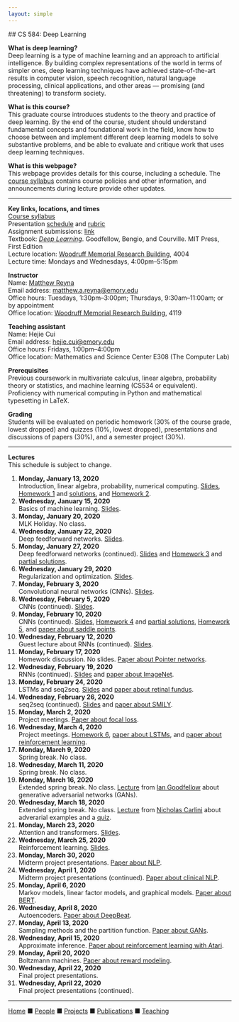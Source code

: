 ```yaml
---
layout: simple
---
```


<title>CS 584: Deep Learning</title>
## CS 584: Deep Learning

__What is deep learning?__  
Deep learning is a type of machine learning and an approach to artificial intelligence. By building complex representations of the world in terms of simpler ones, deep learning techniques have achieved state-of-the-art results in computer vision, speech recognition, natural language processing, clinical applications, and other areas &mdash; promising (and threatening) to transform society.

__What is this course?__  
This graduate course introduces students to the theory and practice of deep learning. By the end of the course, student should understand fundamental concepts and foundational work in the field, know how to choose between and implement different deep learning models to solve substantive problems, and be able to evaluate and critique work that uses deep learning techniques.

__What is this webpage?__  
This webpage provides details for this course, including a schedule. The [course syllabus](cs584_spring2020/syllabus.pdf) contains course policies and other information, and announcements during lecture provide other updates.

---

__Key links, locations, and times__  
[Course syllabus](cs584_spring2020/syllabus.pdf)  
Presentation [schedule](cs584_spring2020/presentation_schedule.pdf) and [rubric](cs584_spring2020/presentation_rubric.pdf)  
Assignment submissions: [link](https://forms.gle/CPpMb48zKMC6HY5R8)  
Textbook: [_Deep Learning_](http://www.deeplearningbook.org). Goodfellow, Bengio, and Courville. MIT Press, First Edition  
Lecture location: <a href="http://emap.fmd.emory.edu/website/campus/index.htm#?queryzoom=Yes&Query=(bldg='1930')">Woodruff Memorial Research Building</a>, 4004  
Lecture time: Mondays and Wednesdays, 4:00pm&ndash;5:15pm  

__Instructor__  
Name: [Matthew Reyna](../index.html)  
Email address: <matthew.a.reyna@emory.edu>  
Office hours: Tuesdays, 1:30pm&ndash;3:00pm; Thursdays, 9:30am&ndash;11:00am; or by appointment  
Office location: <a href="http://emap.fmd.emory.edu/website/campus/index.htm#?queryzoom=Yes&Query=(bldg='1930')">Woodruff Memorial Research Building</a>, 4119  

__Teaching assistant__  
Name: Hejie Cui  
Email address: <hejie.cui@emory.edu>  
Office hours: Fridays, 1:00pm&ndash;4:00pm  
Office location: Mathematics and Science Center E308 (The Computer Lab)  

__Prerequisites__  
Previous coursework in multivariate calculus, linear algebra, probability theory or statistics, and machine learning (CS534 or equivalent). Proficiency with numerical computing in Python and mathematical typesetting in LaTeX.

__Grading__  
Students will be evaluated on periodic homework (30% of the course grade, lowest dropped) and quizzes (10%, lowest dropped), presentations and discussions of papers (30%), and a semester project (30%).

---

__Lectures__  
This schedule is subject to change.
1. __Monday, January 13, 2020__  
  Introduction, linear algebra, probability, numerical computing. [Slides](https://drive.google.com/file/d/1CZ5NChJdRm3OGo7ho6c-VV8hljbSVYQi), [Homework 1](cs584_spring2020/hw1.pdf) and [solutions](https://drive.google.com/file/d/1PdM8XflRA9YP8mAn15p2tfhCUX4dM6Ff), and [Homework 2](cs584_spring2020/hw2.pdf).
2. __Wednesday, January 15, 2020__  
  Basics of machine learning. [Slides](https://drive.google.com/file/d/1ffHvFqBSh0Uro1HGhlKjdnEHjMIMPizP).
3. __Monday, January 20, 2020__  
  MLK Holiday. No class.
4. __Wednesday, January 22, 2020__  
  Deep feedforward networks. [Slides](https://drive.google.com/file/d/1VbYs9SrhNWD9FCtMcaQ4UUzJqu-WvdQv).
5. __Monday, January 27, 2020__  
  Deep feedforward networks (continued). [Slides](https://drive.google.com/file/d/1N4kmxfbXDm9nkF0-bqxRG4s724Hp8LOs) and [Homework 3](cs584_spring2020/hw3.pdf) and [partial solutions](https://drive.google.com/file/d/1NaQJrkoMCETUpQtzwlWmxUU2l3k5YU6l).
6. __Wednesday, January 29, 2020__  
  Regularization and optimization. [Slides](https://drive.google.com/file/d/1yAWjXzDsGld4vbNZMWrwR25etKIgkukZ).
7. __Monday, February 3, 2020__  
  Convolutional neural networks (CNNs). [Slides](https://drive.google.com/file/d/1ycqCks72QlGiYTJUemgEs-LOjBFUarSO).
8. __Wednesday, February 5, 2020__  
  CNNs (continued). [Slides](https://drive.google.com/file/d/1tV2uXzeIv1n4Gse0QS9pm7gbF1XfeCUw).
9. __Monday, February 10, 2020__  
  CNNs (continued). [Slides](https://drive.google.com/file/d/1zNZc_DfwjiCPL7-vcb7rCQiKkWRDXf8p), [Homework 4](cs584_spring2020/hw4.pdf) and [partial solutions](https://drive.google.com/file/d/1DFgypXp6fZiV9EmcyadNbMMiqnL4TD5M), [Homework 5](cs584_spring2020/hw5.pdf), and [paper about saddle points](http://proceedings.mlr.press/v40/Ge15.pdf).
10. __Wednesday, February 12, 2020__  
  Guest lecture about RNNs (continued). [Slides](https://drive.google.com/file/d/1VN6tpoyf8c-hMvRLdHj13QB2x83wW7L8).
11. __Monday, February 17, 2020__  
  Homework discussion. No slides. [Paper about Pointer networks](https://papers.nips.cc/paper/5866-pointer-networks).
12. __Wednesday, February 19, 2020__  
  RNNs (continued). [Slides](https://drive.google.com/file/d/1dht--iPMqkoq9H8COz3vXsTRFkpAHaRk) and [paper about ImageNet](https://papers.nips.cc/paper/4824-imagenet-classification-with-deep-convolutional-neural-networks).
13. __Monday, February 24, 2020__  
 LSTMs and seq2seq. [Slides](https://drive.google.com/file/d/1IwLVzeL5h4HEQwpiB-_-vJYNGf0pkEDF) and [paper about retinal fundus](https://www.nature.com/articles/s41551-018-0195-0).
14. __Wednesday, February 26, 2020__  
  seq2seq (continued). [Slides](https://drive.google.com/file/d/1LgIS6dTD1GFl9bXFa7Y9zNdg63eNCw9o) and [paper about SMILY](https://www.nature.com/articles/s41746-019-0131-z).
15. __Monday, March 2, 2020__  
  Project meetings. [Paper about focal loss](http://openaccess.thecvf.com/content_ICCV_2017/papers/Lin_Focal_Loss_for_ICCV_2017_paper.pdf).
16. __Wednesday, March 4, 2020__  
  Project meetings. [Homework 6](cs584_spring2020/hw6.pdf), [paper about LSTMs](https://ieeexplore.ieee.org/document/7508408), and [paper about reinforcement learning](https://www.nature.com/articles/nature24270).
17. __Monday, March 9, 2020__  
  Spring break. No class.
18. __Wednesday, March 11, 2020__  
  Spring break. No class.
19. __Monday, March 16, 2020__  
  Extended spring break. No class. [Lecture](https://www.youtube.com/watch?v=HGYYEUSm-0Q) from [Ian Goodfellow](https://en.wikipedia.org/wiki/Ian_Goodfellow) about generative adversarial networks (GANs).
20. __Wednesday, March 18, 2020__  
  Extended spring break. No class. [Lecture](https://www.youtube.com/watch?v=Z7D-jRMJWHI) from [Nicholas Carlini](https://nicholas.carlini.com/) about adverarial examples and a [quiz](cs584_spring2020/quiz6.pdf).
21. __Monday, March 23, 2020__  
  Attention and transformers. [Slides](https://drive.google.com/file/d/1_BeRuMc3jZRrDfcdGfHoswT8Okd5MSUA).
22. __Wednesday, March 25, 2020__  
  Reinforcement learning. [Slides](https://drive.google.com/file/d/1T8LiMMS9RgircjehTNNXF9sFcAzeI3Vd).
23. __Monday, March 30, 2020__  
  Midterm project presentations. [Paper about NLP](http://www.jmlr.org/papers/volume12/collobert11a/collobert11a.pdf).
24. __Wednesday, April 1, 2020__  
  Midterm project presentations (continued). [Paper about clinical NLP](https://academic.oup.com/jamia/advance-article-abstract/doi/10.1093/jamia/ocz200/5651084).
25. __Monday, April 6, 2020__  
  Markov models, linear factor models, and graphical models. [Paper about BERT](https://arxiv.org/abs/1810.04805).
26. __Wednesday, April 8, 2020__  
  Autoencoders. [Paper about DeepBeat](https://arxiv.org/abs/2001.00155).
27. __Monday, April 13, 2020__  
  Sampling methods and the partition function. [Paper about GANs](https://papers.nips.cc/paper/5423-generative-adversarial-nets).
28. __Wednesday, April 15, 2020__  
  Approximate inference. [Paper about reinforcement learning with Atari](https://www.nature.com/articles/nature14236).
29. __Monday, April 20, 2020__  
  Boltzmann machines. [Paper about reward modeling](https://arxiv.org/abs/1811.07871).
30. __Wednesday, April 22, 2020__  
  Final project presentations.
31. __Wednesday, April 22, 2020__  
  Final project presentations (continued).
  
---

[Home](../index.html) &#9632; [People](../people.html) &#9632; [Projects](../projects.html)  &#9632; [Publications](../publications.html)  &#9632; [Teaching](../teaching.html)

